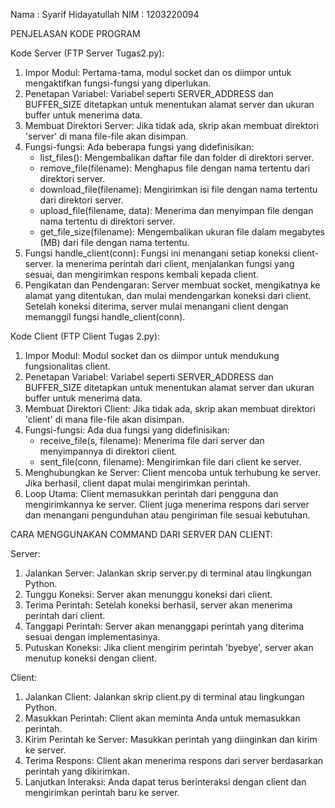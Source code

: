 Nama : Syarif Hidayatullah
NIM : 1203220094

PENJELASAN KODE PROGRAM

Kode Server (FTP Server Tugas2.py):

1. Impor Modul: Pertama-tama, modul socket dan os diimpor untuk mengaktifkan fungsi-fungsi yang diperlukan.
2. Penetapan Variabel: Variabel seperti SERVER_ADDRESS dan BUFFER_SIZE ditetapkan untuk menentukan alamat server dan ukuran buffer untuk menerima data.
3. Membuat Direktori Server: Jika tidak ada, skrip akan membuat direktori 'server' di mana file-file akan disimpan.
4. Fungsi-fungsi: Ada beberapa fungsi yang didefinisikan:
      - list_files(): Mengembalikan daftar file dan folder di direktori server.
      - remove_file(filename): Menghapus file dengan nama tertentu dari direktori server.
      - download_file(filename): Mengirimkan isi file dengan nama tertentu dari direktori server.
      - upload_file(filename, data): Menerima dan menyimpan file dengan nama tertentu di direktori server.
      - get_file_size(filename): Mengembalikan ukuran file dalam megabytes (MB) dari file dengan nama tertentu.
5. Fungsi handle_client(conn): Fungsi ini menangani setiap koneksi client-server. Ia menerima perintah dari client, menjalankan fungsi yang sesuai, dan mengirimkan respons kembali kepada client.
6. Pengikatan dan Pendengaran: Server membuat socket, mengikatnya ke alamat yang ditentukan, dan mulai mendengarkan koneksi dari client. Setelah koneksi diterima, server mulai menangani client dengan memanggil fungsi handle_client(conn).

Kode Client (FTP Client Tugas 2.py):

1. Impor Modul: Modul socket dan os diimpor untuk mendukung fungsionalitas client.
2. Penetapan Variabel: Variabel seperti SERVER_ADDRESS dan BUFFER_SIZE ditetapkan untuk menentukan alamat server dan ukuran buffer untuk menerima data.
3. Membuat Direktori Client: Jika tidak ada, skrip akan membuat direktori 'client' di mana file-file akan disimpan.
4. Fungsi-fungsi: Ada dua fungsi yang didefinisikan:
      - receive_file(s, filename): Menerima file dari server dan menyimpannya di direktori client.
      - sent_file(conn, filename): Mengirimkan file dari client ke server.
5. Menghubungkan ke Server: Client mencoba untuk terhubung ke server. Jika berhasil, client dapat mulai mengirimkan perintah.
6. Loop Utama: Client memasukkan perintah dari pengguna dan mengirimkannya ke server. Client juga menerima respons dari server dan menangani pengunduhan atau pengiriman file sesuai kebutuhan.


CARA MENGGUNAKAN COMMAND DARI SERVER DAN CLIENT:

Server:
1. Jalankan Server: Jalankan skrip server.py di terminal atau lingkungan Python.
2. Tunggu Koneksi: Server akan menunggu koneksi dari client.
3. Terima Perintah: Setelah koneksi berhasil, server akan menerima perintah dari client.
4. Tanggapi Perintah: Server akan menanggapi perintah yang diterima sesuai dengan implementasinya.
5. Putuskan Koneksi: Jika client mengirim perintah 'byebye', server akan menutup koneksi dengan client.

Client:
1. Jalankan Client: Jalankan skrip client.py di terminal atau lingkungan Python.
2. Masukkan Perintah: Client akan meminta Anda untuk memasukkan perintah.
3. Kirim Perintah ke Server: Masukkan perintah yang diinginkan dan kirim ke server.
4. Terima Respons: Client akan menerima respons dari server berdasarkan perintah yang dikirimkan.
5. Lanjutkan Interaksi: Anda dapat terus berinteraksi dengan client dan mengirimkan perintah baru ke server.
